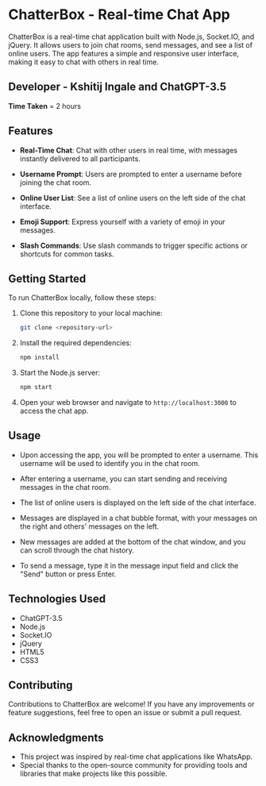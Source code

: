 # ChatterBox - Real-time Chat App

ChatterBox is a real-time chat application built with Node.js, Socket.IO, and jQuery. It allows users to join chat rooms, send messages, and see a list of online users. The app features a simple and responsive user interface, making it easy to chat with others in real time.

## Developer - Kshitij Ingale and ChatGPT-3.5

 **Time Taken** = 2 hours

## Features

- **Real-Time Chat**: Chat with other users in real time, with messages instantly delivered to all participants.

- **Username Prompt**: Users are prompted to enter a username before joining the chat room.

- **Online User List**: See a list of online users on the left side of the chat interface.

- **Emoji Support**: Express yourself with a variety of emoji in your messages.

- **Slash Commands**: Use slash commands to trigger specific actions or shortcuts for common tasks.



## Getting Started

To run ChatterBox locally, follow these steps:

1. Clone this repository to your local machine:

   ```bash
   git clone <repository-url>
   ```

2. Install the required dependencies:

   ```bash
   npm install
   ```

3. Start the Node.js server:

   ```bash
   npm start
   ```

4. Open your web browser and navigate to `http://localhost:3000` to access the chat app.

## Usage

- Upon accessing the app, you will be prompted to enter a username. This username will be used to identify you in the chat room.

- After entering a username, you can start sending and receiving messages in the chat room.

- The list of online users is displayed on the left side of the chat interface.

- Messages are displayed in a chat bubble format, with your messages on the right and others' messages on the left.

- New messages are added at the bottom of the chat window, and you can scroll through the chat history.

- To send a message, type it in the message input field and click the "Send" button or press Enter.

## Technologies Used

- ChatGPT-3.5
- Node.js
- Socket.IO
- jQuery
- HTML5
- CSS3

## Contributing

Contributions to ChatterBox are welcome! If you have any improvements or feature suggestions, feel free to open an issue or submit a pull request.


## Acknowledgments

- This project was inspired by real-time chat applications like WhatsApp.
- Special thanks to the open-source community for providing tools and libraries that make projects like this possible.

